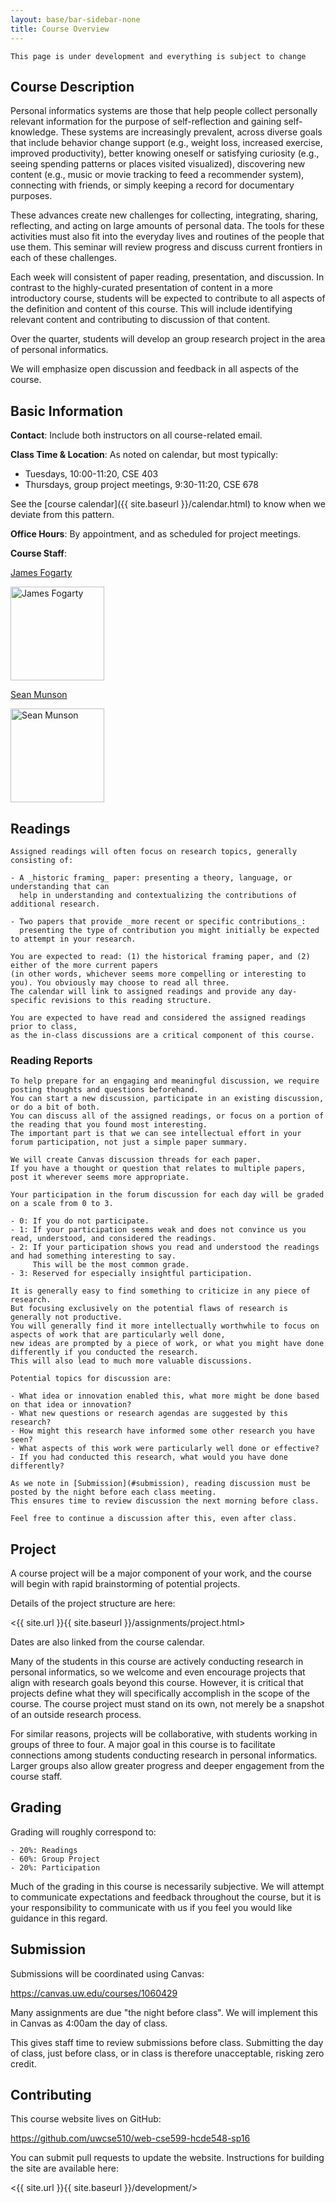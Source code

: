 ```yaml
---
layout: base/bar-sidebar-none
title: Course Overview
---
```


` This page is under development and everything is subject to change `

## Course Description

Personal informatics systems are those that help people collect personally relevant information for the purpose of
self-reflection and gaining self-knowledge. These systems are increasingly prevalent, across diverse goals that
include behavior change support (e.g., weight loss, increased exercise, improved productivity), better knowing oneself
or satisfying curiosity (e.g., seeing spending patterns or places visited visualized), discovering new content
(e.g., music or movie tracking to feed a recommender system), connecting with friends, or simply keeping a record
for documentary purposes. 

These advances create new challenges for collecting, integrating, sharing, reflecting, and acting on large amounts
of personal data. The tools for these activities must also fit into the everyday lives and routines of the people
that use them. This seminar will review progress and discuss current frontiers in each of these challenges.

Each week will consistent of paper reading, presentation, and discussion. 
In contrast to the highly-curated presentation of content in a more introductory course,
students will be expected to contribute to all aspects of the definition and content of this course.
This will include identifying relevant content and contributing to discussion of that content.

Over the quarter, students will develop an group research project in the area of personal informatics.

We will emphasize open discussion and feedback in all aspects of the course.

## Basic Information

__Contact__: Include both instructors on all course-related email.

__Class Time & Location__: As noted on calendar, but most typically: 

  - Tuesdays, 10:00-11:20, CSE 403
  - Thursdays, group project meetings, 9:30-11:20, CSE 678
  
See the [course calendar]({{ site.baseurl }}/calendar.html) to know when we deviate from this pattern. 

__Office Hours__: By appointment, and as scheduled for project meetings.

__Course Staff__:

<html>
  <div class="row">
    <div class="col-md-2">
      <a href="//homes.cs.washington.edu/~jfogarty/">
        <p>James Fogarty</p>
        <p><img src="{{ site.baseurl }}/images/james_photo.jpg" height="150" alt="James Fogarty"/></p>
      </a>
    </div>
    <div class="col-md-2">
      <a href="http://www.smunson.com/">
        <p>Sean Munson</p>
        <p><img src="{{ site.baseurl }}/images/sean_photo.jpg" height="150" alt="Sean Munson"/></p>
      </a>
    </div>
  </div>
</html>

## Readings

~~~
Assigned readings will often focus on research topics, generally consisting of:

- A _historic framing_ paper: presenting a theory, language, or understanding that can
  help in understanding and contextualizing the contributions of additional research.

- Two papers that provide _more recent or specific contributions_:
  presenting the type of contribution you might initially be expected to attempt in your research.

You are expected to read: (1) the historical framing paper, and (2) either of the more current papers
(in other words, whichever seems more compelling or interesting to you). You obviously may choose to read all three.
The calendar will link to assigned readings and provide any day-specific revisions to this reading structure. 

You are expected to have read and considered the assigned readings prior to class,
as the in-class discussions are a critical component of this course.
~~~

### Reading Reports

~~~
To help prepare for an engaging and meaningful discussion, we require posting thoughts and questions beforehand.
You can start a new discussion, participate in an existing discussion, or do a bit of both.
You can discuss all of the assigned readings, or focus on a portion of the reading that you found most interesting. 
The important part is that we can see intellectual effort in your forum participation, not just a simple paper summary.

We will create Canvas discussion threads for each paper.
If you have a thought or question that relates to multiple papers, post it wherever seems more appropriate.

Your participation in the forum discussion for each day will be graded on a scale from 0 to 3.

- 0: If you do not participate.
- 1: If your participation seems weak and does not convince us you read, understood, and considered the readings.
- 2: If your participation shows you read and understood the readings and had something interesting to say.
     This will be the most common grade.
- 3: Reserved for especially insightful participation.

It is generally easy to find something to criticize in any piece of research.
But focusing exclusively on the potential flaws of research is generally not productive. 
You will generally find it more intellectually worthwhile to focus on aspects of work that are particularly well done, 
new ideas are prompted by a piece of work, or what you might have done differently if you conducted the research. 
This will also lead to much more valuable discussions.

Potential topics for discussion are:

- What idea or innovation enabled this, what more might be done based on that idea or innovation?
- What new questions or research agendas are suggested by this research?
- How might this research have informed some other research you have seen?
- What aspects of this work were particularly well done or effective?
- If you had conducted this research, what would you have done differently?

As we note in [Submission](#submission), reading discussion must be posted by the night before each class meeting.
This ensures time to review discussion the next morning before class.

Feel free to continue a discussion after this, even after class.
~~~

## Project

A course project will be a major component of your work, 
and the course will begin with rapid brainstorming of potential projects.

Details of the project structure are here:

<{{ site.url }}{{ site.baseurl }}/assignments/project.html>

Dates are also linked from the course calendar.

Many of the students in this course are actively conducting research in personal informatics,
so we welcome and even encourage projects that align with research goals beyond this course.
However, it is critical that projects define what they will specifically accomplish in the scope of the course.
The course project must stand on its own, not merely be a snapshot of an outside research process.

For similar reasons, projects will be collaborative, with students working in groups of three to four.
A major goal in this course is to facilitate connections among students conducting research in personal informatics.
Larger groups also allow greater progress and deeper engagement from the course staff.

## Grading

Grading will roughly correspond to:

~~~
- 20%: Readings
- 60%: Group Project
- 20%: Participation
~~~

Much of the grading in this course is necessarily subjective.
We will attempt to communicate expectations and feedback throughout the course, 
but it is your responsibility to communicate with us if you feel you would like guidance in this regard.

## Submission

Submissions will be coordinated using Canvas:

<https://canvas.uw.edu/courses/1060429>

Many assignments are due "the night before class". We will implement this in Canvas as 4:00am the day of class.

This gives staff time to review submissions before class.
Submitting the day of class, just before class, or in class is therefore unacceptable, risking zero credit.

## Contributing

This course website lives on GitHub:

<https://github.com/uwcse510/web-cse599-hcde548-sp16> 

You can submit pull requests to update the website. Instructions for building the site are available here:

<{{ site.url }}{{ site.baseurl }}/development/>
